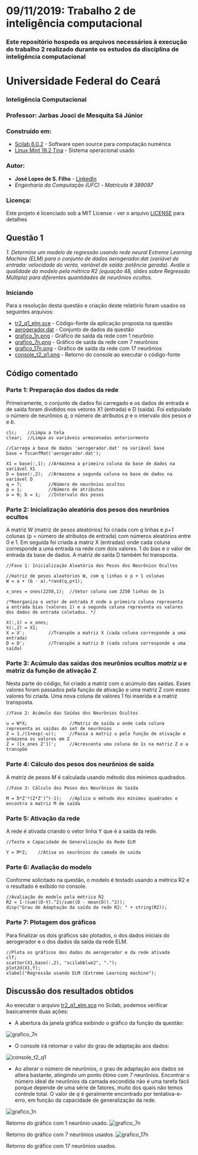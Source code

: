 # 09/11/2019: Trabalho 2 de inteligência computacional
### Este repositório hospeda os arquivos necessários à execução do trabalho 2 realizado durante os estudos da disciplina de inteligência computacional

# Universidade Federal do Ceará
### Inteligência Computacional
### Professor: Jarbas Joaci de Mesquita Sá Júnior

### Construído em:

* [Scilab 6.0.2](https://www.scilab.org/) - Software open source para computação numérica
* [Linux Mint 19.2 Tina](https://www.linuxmint.com/) - Sistema operacional usado

### Autor:

* **José Lopes de S. Filho** - [LinkedIn](https://www.linkedin.com/in/joselopesfilho/)
* *Engenharia da Computação (UFC) - Matrícula # 389097*

### Licença:

Este projeto é licenciado sob a MIT License - ver o arquivo [LICENSE](LICENSE) para detalhes

## Questão 1

*1. Determine um modelo de regressão usando rede neural Extreme Learning Machine (ELM) para o conjunto de dados aerogerador.dat (variável de entrada: velocidade do vento, variável de saída: potência gerada). Avalie a qualidade do modelo pela métrica R2 (equação 48, slides sobre Regressão Múltipla) para diferentes quantidades de neurônios ocultos.*

### Iniciando 
Para a resolução desta questão e criação deste relatório foram usados os seguintes arquivos:

* [tr2_q1_elm.sce](tr2_q1_elm.sce) - Código-fonte da aplicação proposta na questão
* [aerogerador.dat](aerogerador.dat) - Conjunto de dados da questão
* [grafico_1n.png](grafico_1n.png) - Gráfico de saída da rede com 1 neurônio
* [grafico_7n.png](grafico_7n.png) - Gráfico de saída da rede com 7 neurônios
* [grafico_17n.png](grafico_17n.png) - Gráfico de saída da rede com 17 neurônios
* [console_t2_q1.png](console_t2_q1.png) - Retorno do console ao executar o código-fonte

## Código comentado

### Parte 1: Preparação dos dados da rede
Primeiramente, o conjunto de dados foi carregado e os dados de entrada e de saída foram divididos nos vetores X1 (entrada) e D (saída). Foi estipulado o número de neurônios *q*, o número de atributos *p* e o intervalo dos pesos *a* e *b*.
```
clc;    //Limpa a tela
clear;  //Limpa as variáveis armazenadas anteriormente

//Carrega a base de dados 'aerogerador.dat' na variável base
base = fscanfMat('aerogerador.dat');

X1 = base(:,1); //Armazena a primeira coluna da base de dados na variável X1
D = base(:,2);  //Armazena a segunda coluna na base de dados na variável D
q = 7;          //Número de neurônios ocultos
p = 1;          //Número de atributos
a = 0; b = 1;   //Intervalo dos pesos
```
### Parte 2: Inicialização aleatória dos pesos dos neurônios ocultos
A matriz W (matriz de pesos aleatórios) foi criada com *q* linhas e *p+1* colunas (p = número de atributos de entrada) com números aleatórios entre 0 e 1. Em seguida foi criada a matriz X (entradas) onde cada coluna corresponde a uma entrada na rede com dois valores. 1 do bias e o valor de entrada da base de dados. A matriz de saída D também foi transposta.

```
//Fase 1: Inicialização Aleatória dos Pesos dos Neurônios Ocultos

//matriz de pesos aleatórios W, com q linhas e p + 1 colunas
W = a + (b - a).*rand(q,p+1);

x_ones = ones(2250,1);  //Vetor coluna com 2250 linhas de 1s

/*Reorganiza o vetor de entrada X onde a primeira coluna representa
a entrada bias (valores 1) e a segunda coluna representa os valores
dos dados de entrada coletados. */

X(:,1) = x_ones;
X(:,2) = X1;
X = X';         //Transpõe a matriz X (cada coluna corresponde a uma entrada)
D = D';         //Transpõe a matriz D (cada coluna corresponde a uma saída)
```
### Parte 3: Acúmulo das saídas dos neurônios ocultos *matriz u* e matriz da função de ativação Z
Nesta parte do código, foi criado a matriz com o acúmulo das saídas. Esses valores foram passados pela função de ativação e uma matriz Z com esses valores foi criada. Uma nova coluna de valores 1 foi inserida e a matriz transposta.

```
//Fase 2: Acúmulo das Saídas dos Neurônios Ocultos

u = W*X;                //Matriz de saída u onde cada coluna representa as saidas do set de neurônios
Z = 1./(1+exp(-u));     //Passa a matriz u pela função de ativação e armazena os valores em Z
Z = ([x_ones Z'])';     //Acrescenta uma coluna de 1s na matriz Z e a transpõe
```
### Parte 4: Cálculo dos pesos dos neurônios de saída
A matriz de pesos *M* é calculada usando método dos mínimos quadrados.

```
//Fase 3: Cálculo dos Pesos dos Neurônios de Saída

M = D*Z'*(Z*Z')^(-1);   //Aplica o método dos mínimos quadrados e encontra a matriz M de saída
```
### Parte 5: Ativação da rede
A rede é ativada criando o vetor linha Y que é a saída da rede.

```
//Teste e Capacidade de Generalização da Rede ELM

Y = M*Z;    //Ativa os neurônios da camada de saída
```
### Parte 6: Avaliação do modelo
Conforme solicitado na questão, o modelo é testado usando a métrica R2 e o resultado é exibido no console.
```
//Avaliação do modelo pela métrica R2
R2 = 1-(sum((D-Y).^2)/sum((D - mean(D)).^2));
disp("Grau de Adaptação da saída da rede R2: " + string(R2));
```
### Parte 7: Plotagem dos gráficos
Para finalizar os dois gráficos são plotados, o dos dados iniciais do aerogerador e o dos dados da saída da rede ELM.
```
//Plota os gráficos dos dados do aerogerador e da rede ativada
clf;
scatter(X1,base(:,2), "scilabblue2", ".");
plot2d(X1,Y);
xlabel("Regressão usando ELM (Extreme Learning machine");
```

## Discussão dos resultados obtidos

Ao executar o arquivo [tr2_q1_elm.sce](tr2_q1_elm.sce) no Scilab, podemos verificar basicamente duas ações: 
* A abertura da janela gráfica exibindo o gráfico da função da questão:

![grafico_7n](https://user-images.githubusercontent.com/51038132/68537069-df730680-033c-11ea-8a5a-449c099c77fe.png)

* O console irá retornar o valor do grau de adaptação aos dados:

![console_t2_q1](https://user-images.githubusercontent.com/51038132/68537102-85bf0c00-033d-11ea-92be-b8b010801cec.png)

* Ao alterar o número de neurônios, o grau de adaptação aos dados se altera bastante, atingindo um ponto ótimo com 7 neurônios. Encontrar o número ideal de neurônios da camada escondida não é uma tarefa fácil porque depende de uma série de fatores, muito dos quais não temos controle total. O valor de *q* é geralmente encontrado por tentativa-e-erro, em função da capacidade de generalização da rede.

![grafico_1n](https://user-images.githubusercontent.com/51038132/68537068-df730680-033c-11ea-94e8-a79bacf27eb9.png)

Retorno do gráfico com 1 neurônio usado.
![grafico_7n](https://user-images.githubusercontent.com/51038132/68537069-df730680-033c-11ea-8a5a-449c099c77fe.png)

Retorno do gráfico com 7 neurônios usados.
![grafico_17n](https://user-images.githubusercontent.com/51038132/68537070-df730680-033c-11ea-9026-b8e4533f8d3e.png)

Retorno do gráfico com 17 neurônios usados.
